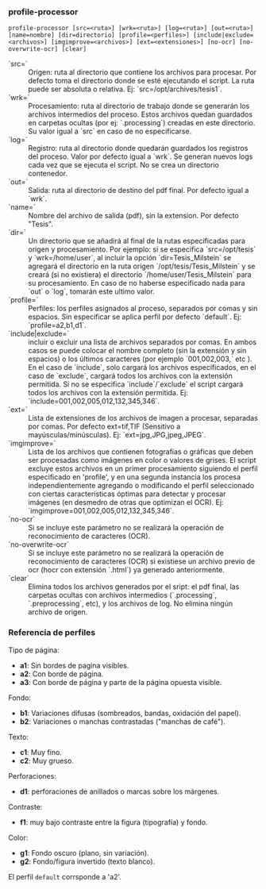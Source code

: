 ### profile-processor

`profile-processor [src=<ruta>] [wrk=<ruta>] [log=<ruta>] [out=<ruta>] [name=nombre] [dir=directorio] [profile=<perfiles>] [include|exclude=<archivos>] [imgimprove=<archivos>] [ext=<extensiones>] [no-ocr] [no-overwrite-ocr] [clear]`

<dl>
<dt>`src=<ruta>`</dt>
<dd>Origen: ruta al directorio que contiene los archivos para procesar. Por defecto toma el directorio donde se esté ejecutando el script. La ruta puede ser absoluta o relativa. Ej: `src=/opt/archives/tesis1`.</dd>

<dt>`wrk=<ruta>`</dt>
<dd>Procesamiento: ruta al directorio de trabajo donde se generarán los archivos intermedios del proceso. Estos archivos quedan guardados en carpetas ocultas (por ej: `.processing`) creadas en este directorio. Su valor igual a `src` en caso de no especificarse.</dd>

<dt>`log=<ruta>`</dt>
<dd>Registro: ruta al directorio donde quedarán guardados los registros del proceso. Valor por defecto igual a `wrk`. Se generan nuevos logs cada vez que se ejecuta el script. No se crea un directorio contenedor.</dd>

<dt>`out=<ruta>`</dt>
<dd>Salida: ruta al directorio de destino del pdf final. Por defecto igual a `wrk`. </dd>

<dt>`name=<nombre>`</dt>
<dd>Nombre del archivo de salida (pdf), sin la extension. Por defecto "Tesis".</dd>

<dt>`dir=<directorio>`</dt>
<dd>Un directorio que se añadirá al final de la rutas especificadas para origen y procesamiento. Por ejemplo: si se especifica `src=/opt/tesis` y `wrk=/home/user`, al incluir la opción `dir=Tesis_Milstein` se agregará el directorio en la ruta origen `/opt/tesis/Tesis_Milstein` y se creará (si no existiera) el directorio `/home/user/Tesis_Milstein` para su procesamiento. En caso de no haberse especificado nada para `out` o `log`, tomarán este ultimo valor.</dd>

<dt>`profile=<lista de perfiles>`</dt>
<dd>Perfiles: los perfiles asignados al proceso, separados por comas y sin espacios. Sin especificar se aplica perfil por defecto `default`. Ej: `profile=a2,b1,d1`.</dd>

<dt>`include|exclude=<lista de archivos>`</dt>
<dd>incluir o excluir una lista de archivos separados por comas. En ambos casos se puede colocar el nombre completo (sin la extensión y sin espacios) o los últimos caracteres (por ejemplo `001,002,003,` etc ). En el caso de `include`, solo cargará los archivos especificados, en el caso de `exclude`, cargará todos los archivos con la extensión permitida. Si no se especifica `include`/`exclude` el script cargará todos los archivos con la extensión permitida. Ej: `include=001,002,005,012,132,345,346`.</dd>

<dt>`ext=<lista de extensiones>`</dt>
<dd>Lista de extensiones de los archivos de imagen a procesar, separadas por comas. Por defecto ext=tif,TIF (Sensitivo a mayúsculas/minúsculas). Ej: `ext=jpg,JPG,jpeg,JPEG`.</dd>

<dt>`imgimprove=<lista de archivos>`</dt>
<dd>Lista de los archivos que contienen fotografías o gráficas que deben ser procesadas como imágenes en color o valores de grises. El script excluye estos archivos en un primer procesamiento siguiendo el perfil especificado en 'profile', y en una segunda instancia los procesa independientemente agregando o modificando el perfil seleccionado con ciertas características óptimas para detectar y procesar imágenes (en desmedro de otras que optimizan el OCR). Ej: `imgimprove=001,002,005,012,132,345,346`.</dd>

<dt>`no-ocr`</dt>
<dd>Si se incluye este parámetro no se realizará la operación de reconocimiento de caracteres (OCR).</dd>

<dt>`no-overwrite-ocr`</dt>
<dd>Si se incluye este parámetro no se realizará la operación de reconocimiento de caracteres (OCR) si existiese un archivo previo de ocr (hocr con extensión `.html`) ya generado anteriormente.</dd>

<dt>`clear`</dt>
<dd>Elimina todos los archivos generados por el sript: el pdf final, las carpetas ocultas con archivos intermedios (`.processing`, `.preprocessing`, etc), y los archivos de log. No elimina ningún archivo de origen.</dd>
</dl>

### Referencia de perfiles

Tipo de página:
* **a1**: Sin bordes de pagina visibles.
* **a2**: Con borde de página.
* **a3**: Con borde de página y parte de la página opuesta visible.

Fondo:
* **b1**: Variaciones difusas (sombreados, bandas, oxidación del papel).
* **b2**: Variaciones o manchas contrastadas ("manchas de café").

Texto:
* **c1**: Muy fino.
* **c2**: Muy grueso.

Perforaciones:
* **d1**: perforaciones de anillados o marcas sobre los márgenes.

Contraste:
* **f1**: muy bajo contraste entre la figura (tipografía) y fondo.

Color:
* **g1**: Fondo oscuro (plano, sin variación).
* **g2**: Fondo/figura invertido (texto blanco).

El perfil `default` corrsponde a 'a2'.
